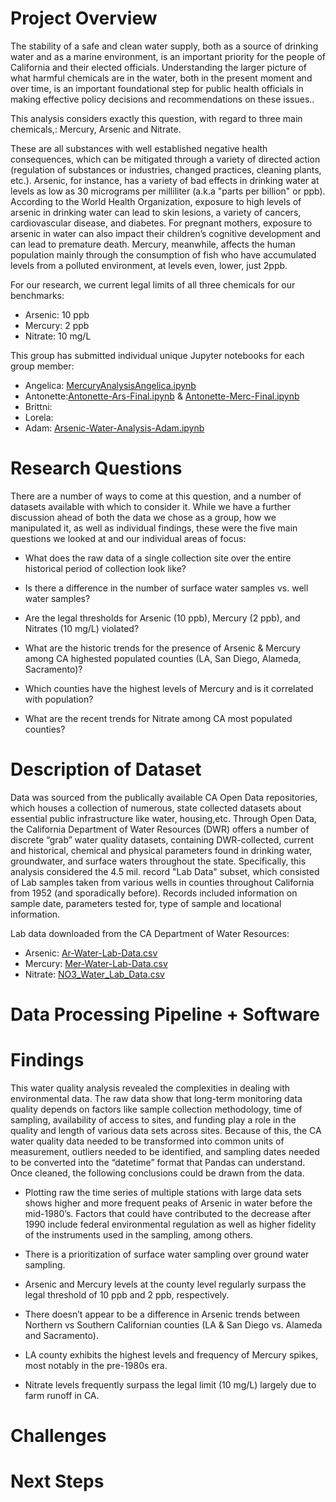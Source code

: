 # Project Overview 
The stability of a safe and clean water supply, both as a source of drinking water and as a marine environment,  is an important priority for the people of California and their elected officials. Understanding the larger picture of what harmful chemicals are in the water, both in the present moment and over time, is an important foundational step for public health officials in making effective  policy decisions and recommendations on these issues..

This analysis considers exactly this question, with regard to three main chemicals,: Mercury, Arsenic and Nitrate.

These are all substances with well established negative health consequences, which can be mitigated through a variety of directed action (regulation of substances or industries, changed practices, cleaning plants, etc.). Arsenic, for instance, has a variety of bad effects in drinking water at levels as low as 30 micrograms per milliliter (a.k.a "parts per billion" or ppb). According to the World Health Organization, exposure to high levels of arsenic in drinking water can lead to skin lesions, a variety of cancers, cardiovascular disease, and diabetes. For pregnant mothers, exposure to arsenic in water can also impact their children’s cognitive development and can lead to premature death.  Mercury, meanwhile, affects the human population mainly through the consumption of fish who have accumulated levels from a polluted environment, at levels even, lower, just 2ppb.

For our research, we current legal limits of all three chemicals for our benchmarks:

- Arsenic: 10 ppb
- Mercury: 2 ppb
- Nitrate: 10 mg/L

This group has submitted individual unique Jupyter notebooks for each group member:

- Angelica: [MercuryAnalysisAngelica.ipynb](https://github.com/AntoFa1990/CA_Water_Analysis/blob/main/Mercury%20Analysis%20Angelica.ipynb)
- Antonette:[Antonette-Ars-Final.ipynb](https://github.com/AntoFa1990/CA_Water_Analysis/blob/main/Antonette-Ars-Final.ipynb) & [Antonette-Merc-Final.ipynb](https://github.com/AntoFa1990/CA_Water_Analysis/blob/main/Antonette-Merc-Final.ipynb)
- Brittni:
- Lorela:
- Adam: [Arsenic-Water-Analysis-Adam.ipynb](https://github.com/AntoFa1990/CA_Water_Analysis/blob/main/Arsenic-Water-Analysis-Adam.ipynb)


# Research Questions
There are a number of ways to come at this question, and a number of datasets available with which to consider it. While we have a further discussion ahead of both the data we chose as a group, how we manipulated it, as well as individual findings, these were the five main questions we looked at and our individual areas of focus:

- What does the raw data of a single collection site over the entire historical period of collection look like?

- Is there a difference in the number of surface water samples vs. well water samples?

- Are the legal thresholds for Arsenic (10 ppb), Mercury (2 ppb), and Nitrates (10 mg/L) violated?

- What are the historic trends for the presence of Arsenic & Mercury among CA highested populated counties (LA, San Diego, Alameda, Sacramento)?

- Which counties have the highest levels of Mercury and is it correlated with population?

- What are the recent trends for Nitrate among CA most populated counties?

# Description of Dataset
Data was sourced from the publically available CA Open Data repositories, which houses a collection of numerous, state collected datasets about essential public infrastructure like water, housing,etc. Through Open Data, the California Department of Water Resources (DWR) offers a number of discrete “grab” water quality datasets, containing DWR-collected, current and historical, chemical and physical parameters found in drinking water, groundwater, and surface waters throughout the state. Specifically, this analysis considered the 4.5 mil. record "Lab Data" subset, which consisted of Lab samples taken from various wells in counties throughout California from 1952 (and sporadically before). Records included information on sample date, parameters tested for, type of sample and locational information.

Lab data downloaded from the CA Department of Water Resources:

- Arsenic: [Ar-Water-Lab-Data.csv](https://github.com/AntoFa1990/CA_Water_Analysis/blob/main/Ar-Water-Lab-Data.csv)
- Mercury: [Mer-Water-Lab-Data.csv](https://github.com/AntoFa1990/CA_Water_Analysis/blob/main/Mer-Water-Lab-Data.csv)
- Nitrate: [NO3_Water_Lab_Data.csv](https://github.com/AntoFa1990/CA_Water_Analysis/blob/main/NO3_Water_Lab_Data.csv) 

# Data Processing Pipeline + Software

# Findings

This water quality analysis revealed the complexities in dealing with environmental data.  The raw data show that long-term monitoring data quality depends on factors like sample collection methodology, time of sampling, availability of access to sites, and funding play a role in the quality and length of various data sets across sites.  Because of this, the CA water quality data needed to be transformed into common units of measurement, outliers needed to be identified, and sampling dates needed to be converted into the “datetime” format that Pandas can understand. Once cleaned, the following conclusions could be drawn from the data. 

- Plotting raw the time series of multiple stations with large data sets shows higher and more frequent peaks of Arsenic in water before the mid-1980’s. Factors that could have contributed to the decrease after 1990 include federal environmental regulation as well as higher fidelity of the instruments used in the sampling, among others.

- There is a prioritization of surface water sampling over ground water sampling.

- Arsenic and Mercury levels at the county level regularly surpass the legal threshold of 10 ppb and 2 ppb, respectively.

- There doesn’t appear to be a difference in Arsenic trends between Northern vs Southern Californian counties (LA & San Diego vs. Alameda and Sacramento).

- LA county exhibits the highest levels and frequency of Mercury spikes, most notably in the pre-1980s era.

- Nitrate levels frequently surpass the legal limit (10 mg/L) largely due to farm runoff in CA. 


# Challenges

# Next Steps
